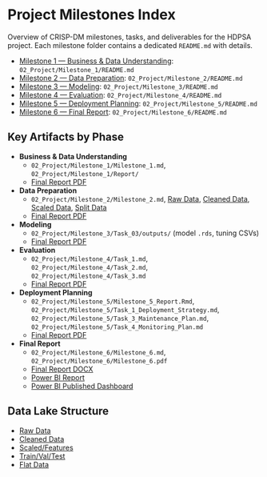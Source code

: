 # Project Milestones Index

Overview of CRISP-DM milestones, tasks, and deliverables for the HDPSA project. Each milestone folder contains a dedicated `README.md` with details.

- [Milestone 1 — Business & Data Understanding](https://github.com/BeardedSeal77/data-analysis-dashboard/tree/main/02_Project/Milestone_1): `02_Project/Milestone_1/README.md`
- [Milestone 2 — Data Preparation](https://github.com/BeardedSeal77/data-analysis-dashboard/tree/main/02_Project/Milestone_2): `02_Project/Milestone_2/README.md`
- [Milestone 3 — Modeling](https://github.com/BeardedSeal77/data-analysis-dashboard/tree/main/02_Project/Milestone_3): `02_Project/Milestone_3/README.md`
- [Milestone 4 — Evaluation](https://github.com/BeardedSeal77/data-analysis-dashboard/tree/main/02_Project/Milestone_4): `02_Project/Milestone_4/README.md`
- [Milestone 5 — Deployment Planning](https://github.com/BeardedSeal77/data-analysis-dashboard/tree/main/02_Project/Milestone_5): `02_Project/Milestone_5/README.md`
- [Milestone 6 — Final Report](https://github.com/BeardedSeal77/data-analysis-dashboard/tree/main/02_Project/Milestone_6): `02_Project/Milestone_6/README.md`

## Key Artifacts by Phase

- **Business & Data Understanding**
  - `02_Project/Milestone_1/Milestone_1.md`, `02_Project/Milestone_1/Report/`
  - [Final Report PDF](https://github.com/BeardedSeal77/data-analysis-dashboard/blob/main/02_Project/Milestone_1/Report/BIN381_Milestone_1_Group_A.pdf)
- **Data Preparation**
  - `02_Project/Milestone_2/Milestone_2.md`, [Raw Data](https://github.com/BeardedSeal77/data-analysis-dashboard/tree/main/02_Project/Data/01_Raw), [Cleaned Data](https://github.com/BeardedSeal77/data-analysis-dashboard/tree/main/02_Project/Data/02_Cleaned), [Scaled Data](https://github.com/BeardedSeal77/data-analysis-dashboard/tree/main/02_Project/Data/03_Scaled), [Split Data](https://github.com/BeardedSeal77/data-analysis-dashboard/tree/main/02_Project/Data/04_Split)
  - [Final Report PDF](https://github.com/BeardedSeal77/data-analysis-dashboard/blob/main/02_Project/Milestone_2/BIN381_Group_A_Milestone_2.pdf)
- **Modeling**
  - `02_Project/Milestone_3/Task_03/outputs/` (model `.rds`, tuning CSVs)
  - [Final Report PDF](https://github.com/BeardedSeal77/data-analysis-dashboard/blob/main/02_Project/Milestone_3/BIN381_Group_A_Milestone_3.pdf)
- **Evaluation**
  - `02_Project/Milestone_4/Task_1.md`, `02_Project/Milestone_4/Task_2.md`, `02_Project/Milestone_4/Task_3.md`
  - [Final Report PDF](https://github.com/BeardedSeal77/data-analysis-dashboard/blob/main/02_Project/Milestone_4/GroupA_Milestone_04.pdf)
- **Deployment Planning**
  - `02_Project/Milestone_5/Milestone_5_Report.Rmd`, `02_Project/Milestone_5/Task_1_Deployment_Strategy.md`, `02_Project/Milestone_5/Task_3_Maintenance_Plan.md`, `02_Project/Milestone_5/Task_4_Monitoring_Plan.md`
  - [Final Report PDF](https://github.com/BeardedSeal77/data-analysis-dashboard/blob/main/02_Project/Milestone_5/Milestone_5_Report.pdf)
- **Final Report**
  - `02_Project/Milestone_6/Milestone_6.md`, `02_Project/Milestone_6/Milestone_6.pdf`
  - [Final Report DOCX](https://github.com/BeardedSeal77/data-analysis-dashboard/blob/main/02_Project/Milestone_6/BIN381%20Milestone%206.docx)
  - [Power BI Report](https://github.com/BeardedSeal77/data-analysis-dashboard/blob/main/02_Project/Milestone_6/Bin381%20Project.pbix)
  - [Power BI Published Dashboard](https://app.powerbi.com/view?r=eyJrIjoiMWMxNDk0YjAtYjUwNy00OTk4LWJmM2ItOTY1YzM4MmMxYmQ2IiwidCI6ImVhMWE5MDliLTY2MDAtNGEyNS04MmE1LTBjNmVkN2QwNTEzYiIsImMiOjl9)

## Data Lake Structure

- [Raw Data](https://github.com/BeardedSeal77/data-analysis-dashboard/tree/main/02_Project/Data/01_Raw)
- [Cleaned Data](https://github.com/BeardedSeal77/data-analysis-dashboard/tree/main/02_Project/Data/02_Cleaned)
- [Scaled/Features](https://github.com/BeardedSeal77/data-analysis-dashboard/tree/main/02_Project/Data/03_Scaled)
- [Train/Val/Test](https://github.com/BeardedSeal77/data-analysis-dashboard/tree/main/02_Project/Data/04_Split)
- [Flat Data](https://github.com/BeardedSeal77/data-analysis-dashboard/tree/main/02_Project/Data/Flat%20Data)

